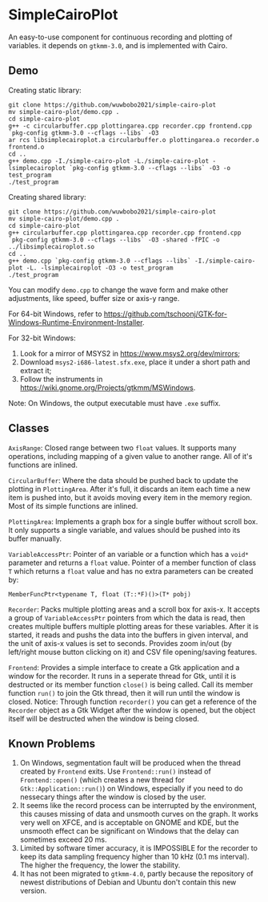 # SimpleCairoPlot
An easy-to-use component for continuous recording and plotting of variables. it depends on `gtkmm-3.0`, and is implemented with Cairo.

## Demo
Creating static library:
```
git clone https://github.com/wuwbobo2021/simple-cairo-plot
mv simple-cairo-plot/demo.cpp .
cd simple-cairo-plot
g++ -c circularbuffer.cpp plottingarea.cpp recorder.cpp frontend.cpp `pkg-config gtkmm-3.0 --cflags --libs` -O3
ar rcs libsimplecairoplot.a circularbuffer.o plottingarea.o recorder.o frontend.o
cd ..
g++ demo.cpp -I./simple-cairo-plot -L./simple-cairo-plot -lsimplecairoplot `pkg-config gtkmm-3.0 --cflags --libs` -O3 -o test_program
./test_program
```
Creating shared library:
```
git clone https://github.com/wuwbobo2021/simple-cairo-plot
mv simple-cairo-plot/demo.cpp .
cd simple-cairo-plot
g++ circularbuffer.cpp plottingarea.cpp recorder.cpp frontend.cpp `pkg-config gtkmm-3.0 --cflags --libs` -O3 -shared -fPIC -o ../libsimplecairoplot.so
cd ..
g++ demo.cpp `pkg-config gtkmm-3.0 --cflags --libs` -I./simple-cairo-plot -L. -lsimplecairoplot -O3 -o test_program
./test_program
```
You can modify `demo.cpp` to change the wave form and make other adjustments, like speed, buffer size or axis-y range.

For 64-bit Windows, refer to https://github.com/tschoonj/GTK-for-Windows-Runtime-Environment-Installer.

For 32-bit Windows:
1. Look for a mirror of MSYS2 in https://www.msys2.org/dev/mirrors;
2. Download `msys2-i686-latest.sfx.exe`, place it under a short path and extract it;
3. Follow the instruments in https://wiki.gnome.org/Projects/gtkmm/MSWindows.

Note: On Windows, the output executable must have `.exe` suffix.

## Classes
`AxisRange`: Closed range between two `float` values. It supports many operations, including mapping of a given value to another range. All of it's functions are inlined.

`CircularBuffer`: Where the data should be pushed back to update the plotting in `PlottingArea`. After it's full, it discards an item each time a new item is pushed into, but it avoids moving every item in the memory region. Most of its simple functions are inlined.

`PlottingArea`: Implements a graph box for a single buffer without scroll box. It only supports a single variable, and values should be pushed into its buffer manually.

`VariableAccessPtr`: Pointer of an variable or a function which has a `void*` parameter and returns a `float` value. Pointer of a member function of class `T` which returns a `float` value and has no extra parameters can be created by:
```
MemberFuncPtr<typename T, float (T::*F)()>(T* pobj)
```

`Recorder`: Packs multiple plotting areas and a scroll box for axis-x. It accepts a group of `VariableAccessPtr` pointers from which the data is read, then creates multiple buffers multiple plotting areas for these variables. After it is started, it reads and pushs the data into the buffers in given interval, and the unit of axis-x values is set to seconds. Provides zoom in/out (by left/right mouse button clicking on it) and CSV file opening/saving features.

`Frontend`: Provides a simple interface to create a Gtk application and a window for the recorder. It runs in a seperate thread for Gtk, until it is destructed or its member function `close()` is being called. Call its member function `run()` to join the Gtk thread, then it will run until the window is closed. Notice: Through function `recorder()` you can get a reference of the `Recorder` object as a Gtk Widget after the window is opened, but the object itself will be destructed when the window is being closed.

## Known Problems
1. On Windows, segmentation fault will be produced when the thread created by `Frontend` exits. Use `Frontend::run()` instead of `Frontend::open()` (which creates a new thread for `Gtk::Application::run()`) on Windows, especially if you need to do nessecary things after the window is closed by the user.
2. It seems like the record process can be interrupted by the environment, this causes missing of data and unsmooth curves on the graph. It works very well on XFCE, and is acceptable on GNOME and KDE, but the unsmooth effect can be significant on Windows that the delay can sometimes exceed 20 ms.
3. Limited by software timer accuracy, it is IMPOSSIBLE for the recorder to keep its data sampling frequency higher than 10 kHz (0.1 ms interval). The higher the frequency, the lower the stability.
4. It has not been migrated to `gtkmm-4.0`, partly because the repository of newest distributions of Debian and Ubuntu don't contain this new version.
